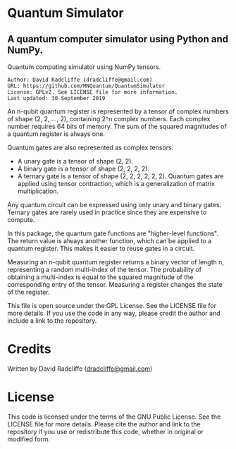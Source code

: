 # Quantum Simulator
## A quantum computer simulator using Python and NumPy.

Quantum computing simulator using NumPy tensors.

    Author: David Radcliffe (dradcliffe@gmail.com)
    URL: https://github.com/MNQuantum/QuantumSimulator
    License: GPLv2. See LICENSE file for more information.
    Last updated: 30 September 2019

An n-qubit quantum register is represented by a tensor of complex numbers
of shape (2, 2, ..., 2), containing 2^n complex numbers. Each complex number
requires 64 bits of memory. The sum of the squared magnitudes of a quantum
register is always one.

Quantum gates are also represented as complex tensors.
  *  A unary gate is a tensor of shape (2, 2).
  *  A binary gate is a tensor of shape (2, 2, 2, 2).
  *  A ternary gate is a tensor of shape (2, 2, 2, 2, 2, 2).
Quantum gates are applied using tensor contraction, which is a
generalization of matrix multiplication.

Any quantum circuit can be expressed using only unary and binary gates.
Ternary gates are rarely used in practice since they are expensive to compute.

In this package, the quantum gate functions are "higher-level functions". 
The return value is always another function, which can be applied to a quantum register.
This makes it easier to reuse gates in a circuit.

Measuring an n-qubit quantum register returns a binary vector of length n,
representing a random multi-index of the tensor. The probability of obtaining
a multi-index is equal to the squared magnitude of the corresponding entry
of the tensor. Measuring a register changes the state of the register.


This file is open source under the GPL License. See the LICENSE file for more details.
If you use the code in any way, please credit the author and include a link to the
repository.

# Credits

Written by David Radcliffe (dradcliffe@gmail.com)

# License

This code is licensed under the terms of the GNU Public License. See the LICENSE file for more details.
Please cite the author and link to the repository if you use or redistribute this code,
whether in original or modified form.

